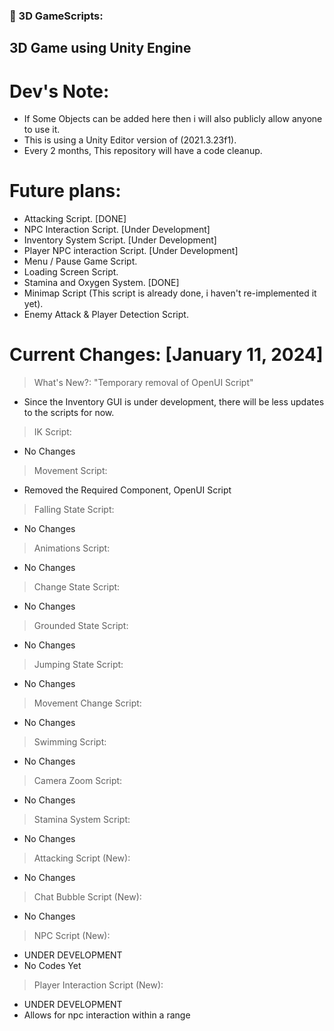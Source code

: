### 🔨 3D GameScripts:
3D Game using Unity Engine
---

<h1>Dev's Note:</h1>

- If Some Objects can be added here then i will also publicly allow anyone to use it.
- This is using a Unity Editor version of (2021.3.23f1).
- Every 2 months, This repository will have a code cleanup.

<h1>Future plans:</h1>

- Attacking Script. [DONE]
- NPC Interaction Script. [Under Development]
- Inventory System Script. [Under Development]
- Player NPC interaction Script. [Under Development]
- Menu / Pause Game Script.
- Loading Screen Script.
- Stamina and Oxygen System. [DONE]
- Minimap Script (This script is already done, i haven't re-implemented it yet).
- Enemy Attack & Player Detection Script.

<h1>Current Changes: [January 11, 2024]</h1>

> What's New?: "Temporary removal of OpenUI Script"
- Since the Inventory GUI is under development, there will be less updates to the scripts for now.

> IK Script:
- No Changes
  
> Movement Script:
- Removed the Required Component, OpenUI Script

> Falling State Script:
- No Changes

> Animations Script:
- No Changes

> Change State Script:
- No Changes

> Grounded State Script:
- No Changes

> Jumping State Script:
- No Changes

> Movement Change Script:
- No Changes

> Swimming Script:
- No Changes

> Camera Zoom Script:
- No Changes

> Stamina System Script:
- No Changes

> Attacking Script (New):
- No Changes

> Chat Bubble Script (New):
- No Changes

> NPC Script (New):
- UNDER DEVELOPMENT
- No Codes Yet

> Player Interaction Script (New):
- UNDER DEVELOPMENT
- Allows for npc interaction within a range
